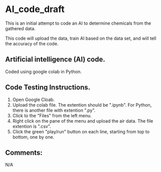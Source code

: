 # AI_code_draft

This is an initial attempt to code an AI to determine chemicals from the gathered data.

This code will upload the data, train AI based on the data set, and will tell the accuracy of the code.

## Artificial intelligence (AI) code.

Coded using google colab in Python.

## Code Testing Instructions.

1. Open Google Cloab. <br>
2. Upload the colab file. The extention should be ".ipynb". For Python, there is another file with extention ".py". <br>
3. Click to the "Files" from the left menu.<br>
4. Right click on the pane of the menu and upload the air data. The file extention is ".csv".<br>
5. Click the green "play/run" button on each line, starting from top to bottom, one by one.



## Comments:

N/A


